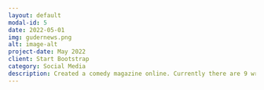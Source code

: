 ```yaml
---
layout: default
modal-id: 5
date: 2022-05-01
img: gudernews.png
alt: image-alt
project-date: May 2022
client: Start Bootstrap
category: Social Media
description: Created a comedy magazine online. Currently there are 9 writers on my slack.  Each post ranges from 100-150,000 impression and 500-1000 likes. Started in May of 2022 and over the period of about a year have raised 2567 followers. 
---
```

